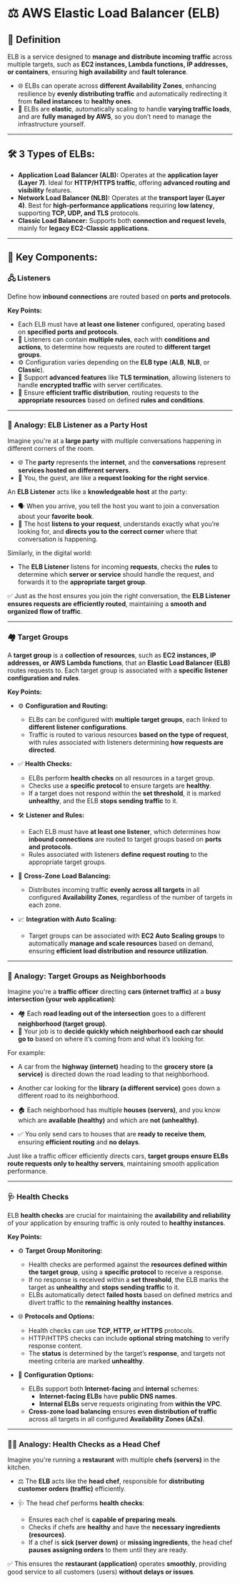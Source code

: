 # ⚖️ AWS Elastic Load Balancer (ELB)  

## 🧩 Definition
  ELB is a service designed to **manage and distribute incoming traffic** across multiple targets, such as **EC2 instances, Lambda functions, IP addresses, or containers**, ensuring **high availability** and **fault tolerance**.  

  - 🌐 ELBs can operate across **different Availability Zones**, enhancing resilience by **evenly distributing traffic** and automatically redirecting it from **failed instances** to **healthy ones**.  
  - 🔄 ELBs are **elastic**, automatically scaling to handle **varying traffic loads**, and are **fully managed by AWS**, so you don’t need to manage the infrastructure yourself.  

---

## 🛠️ 3 Types of ELBs:  
  - **Application Load Balancer (ALB):** Operates at the **application layer (Layer 7)**. Ideal for **HTTP/HTTPS traffic**, offering **advanced routing and visibility** features.  
  - **Network Load Balancer (NLB):** Operates at the **transport layer (Layer 4)**. Best for **high-performance applications** requiring **low latency**, supporting **TCP, UDP, and TLS** protocols.  
  - **Classic Load Balancer:** Supports both **connection and request levels**, mainly for **legacy EC2-Classic applications**.  

---

## 🔑 Key Components:

### 🖧 Listeners
Define how **inbound connections** are routed based on **ports and protocols**.  

**Key Points:**  
  - Each ELB must have **at least one listener** configured, operating based on **specified ports and protocols**. 
  - 🔄 Listeners can contain **multiple rules**, each with **conditions and actions**, to determine how requests are routed to **different target groups**.  
  - ⚙️ Configuration varies depending on the **ELB type** (**ALB**, **NLB**, or **Classic**).  
  - 🔐 Support **advanced features** like **TLS termination**, allowing listeners to handle **encrypted traffic** with server certificates.  
  - 🚦 Ensure **efficient traffic distribution**, routing requests to the **appropriate resources** based on defined **rules and conditions**.

---

### 🎉 Analogy: ELB Listener as a Party Host  
Imagine you're at a **large party** with multiple conversations happening in different corners of the room.  
- 🌐 The **party** represents the **internet**, and the **conversations** represent **services hosted on different servers**.  
- 👤 You, the guest, are like a **request looking for the right service**.  

An **ELB Listener** acts like a **knowledgeable host** at the party:  
- 🗣️ When you arrive, you tell the host you want to join a conversation about your **favorite book**.  
- 🎯 The host **listens to your request**, understands exactly what you’re looking for, and **directs you to the correct corner** where that conversation is happening.  

Similarly, in the digital world:  
- The **ELB Listener** listens for incoming **requests**, checks the **rules** to determine which **server or service** should handle the request, and forwards it to the **appropriate target group**.  

✅ Just as the host ensures you join the right conversation, the **ELB Listener ensures requests are efficiently routed**, maintaining a **smooth and organized flow of traffic**.

---

### 🏘️ Target Groups
A **target group** is a **collection of resources**, such as **EC2 instances, IP addresses, or AWS Lambda functions**, that an **Elastic Load Balancer (ELB)** routes requests to. Each target group is associated with a **specific listener configuration and rules**.  

**Key Points:**  

- ⚙️ **Configuration and Routing:**  
  - ELBs can be configured with **multiple target groups**, each linked to **different listener configurations**.  
  - Traffic is routed to various resources **based on the type of request**, with rules associated with listeners determining **how requests are directed**.  

- ✅ **Health Checks:**  
  - ELBs perform **health checks** on all resources in a target group.  
  - Checks use a **specific protocol** to ensure targets are **healthy**.  
  - If a target does not respond within the **set threshold**, it is marked **unhealthy**, and the ELB **stops sending traffic** to it.  

- 🛠️ **Listener and Rules:**  
  - Each ELB must have **at least one listener**, which determines how **inbound connections** are routed to target groups based on **ports and protocols**.  
  - Rules associated with listeners **define request routing** to the appropriate target groups.  

- 🔄 **Cross-Zone Load Balancing:**  
  - Distributes incoming traffic **evenly across all targets** in all configured **Availability Zones**, regardless of the number of targets in each zone.  

- 📈 **Integration with Auto Scaling:**  
  - Target groups can be associated with **EC2 Auto Scaling groups** to automatically **manage and scale resources** based on demand, ensuring **efficient load distribution and resource utilization**.

---

### 🚦 Analogy: Target Groups as Neighborhoods  
Imagine you're a **traffic officer** directing **cars (internet traffic)** at a **busy intersection (your web application)**:  

- 🏘️ Each **road leading out of the intersection** goes to a different **neighborhood (target group)**.  
- 🚗 Your job is to **decide quickly which neighborhood each car should go to** based on where it’s coming from and what it’s looking for.  

For example:  
- A car from the **highway (internet)** heading to the **grocery store (a service)** is directed down the road leading to that neighborhood.  
- Another car looking for the **library (a different service)** goes down a different road to its neighborhood.  

- 🏠 Each neighborhood has multiple **houses (servers)**, and you know which are **available (healthy)** and which are **not (unhealthy)**.  
- ✅ You only send cars to houses that are **ready to receive them**, ensuring **efficient routing** and **no delays**.  

Just like a traffic officer efficiently directs cars, **target groups ensure ELBs route requests only to healthy servers**, maintaining smooth application performance.

---

### 🩺 Health Checks
ELB **health checks** are crucial for maintaining the **availability and reliability** of your application by ensuring traffic is only routed to **healthy instances**.  

**Key Points:**  

- ⚙️ **Target Group Monitoring:**  
  - Health checks are performed against the **resources defined within the target group**, using a **specific protocol** to receive a response.  
  - If no response is received within a **set threshold**, the ELB marks the target as **unhealthy** and **stops sending traffic** to it.  
  - ELBs automatically detect **failed hosts** based on defined metrics and divert traffic to the **remaining healthy instances**.  

- 🌐 **Protocols and Options:**  
  - Health checks can use **TCP, HTTP, or HTTPS** protocols.  
  - HTTP/HTTPS checks can include **optional string matching** to verify response content.  
  - The **status** is determined by the target’s **response**, and targets not meeting criteria are marked **unhealthy**.  

- 🔄 **Configuration Options:**  
  - ELBs support both **Internet-facing** and **internal** schemes:  
    - **Internet-facing ELBs** have **public DNS names**.  
    - **Internal ELBs** serve requests originating from **within the VPC**.  
  - **Cross-zone load balancing** ensures **even distribution of traffic** across all targets in all configured **Availability Zones (AZs)**.

---

### 👨‍🍳 Analogy: Health Checks as a Head Chef  
Imagine you're running a **restaurant** with multiple **chefs (servers)** in the kitchen.  
- ⚖️ The **ELB** acts like the **head chef**, responsible for **distributing customer orders (traffic)** efficiently.  

- 🩺 The head chef performs **health checks**:  
  - Ensures each chef is **capable of preparing meals**.  
  - Checks if chefs are **healthy** and have the **necessary ingredients (resources)**.  
  - If a chef is **sick (server down)** or **missing ingredients**, the head chef **pauses assigning orders** to them until they are ready.  

✅ This ensures the **restaurant (application)** operates **smoothly**, providing good service to all customers (users) **without delays or issues**.